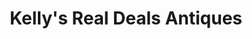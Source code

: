 ---
title: "Kelly's Real Deals Antiques"
url: /troutville/kellys-real-deals-antiques/
shop: Antiquitäten
---
